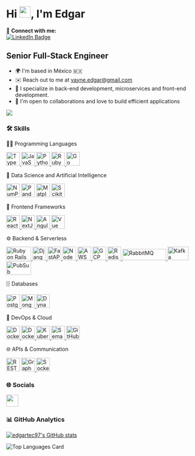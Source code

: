# Hi  <img src="https://raw.githubusercontent.com/MartinHeinz/MartinHeinz/master/wave.gif" width="30px">, I'm Edgar

🔗 **Connect with me:**  
[![LinkedIn Badge](https://img.shields.io/badge/LinkedIn-Edgar_Castillo-blue?style=flat&logo=linkedin&logoColor=white)](https://www.linkedin.com/in/edgar-castillo-vega-892793175/)

**Senior Full-Stack Engineer**
---------------------------

* 🌍  I'm based in México 🇲🇽
* ✉️  Reach out to me at [vayne.edgar@gmail.com](mailto:vayne.edgar@gmail.com)
* 🧠  I specialize in back-end development, microservices and front-end development.
* 🤝  I'm open to collaborations and love to build efficient applications

<a href="https://www.github.com/edgartec97" target="_blank" rel="noreferrer"><img src="https://img.shields.io/github/followers/edgartec97?logo=github&style=for-the-badge&color=0891b2&labelColor=1c1917" /></a>

### 🛠️ Skills
👩‍💻 Programming Languages
<p align="left"> <a href="https://www.typescriptlang.org/" target="_blank" rel="noreferrer"> <img src="https://raw.githubusercontent.com/danielcranney/readme-generator/main/public/icons/skills/typescript-colored.svg" width="36" height="36" alt="TypeScript" /> </a> <a href="https://developer.mozilla.org/en-US/docs/Web/JavaScript" target="_blank" rel="noreferrer"> <img src="https://raw.githubusercontent.com/danielcranney/readme-generator/main/public/icons/skills/javascript-colored.svg" width="36" height="36" alt="JavaScript" /> </a> <a href="https://www.python.org/" target="_blank" rel="noreferrer"> <img src="https://raw.githubusercontent.com/danielcranney/readme-generator/main/public/icons/skills/python-colored.svg" width="36" height="36" alt="Python" /> </a> <a href="https://www.ruby-lang.org/en/" target="_blank" rel="noreferrer"> <img src="https://raw.githubusercontent.com/danielcranney/readme-generator/main/public/icons/skills/ruby-colored.svg" width="36" height="36" alt="Ruby" /> </a> 
<a href="https://golang.org/" target="_blank" rel="noreferrer"> <img src="https://raw.githubusercontent.com/danielcranney/readme-generator/main/public/icons/skills/go-colored.svg" width="36" height="36" alt="Go" /> </a>
</p>
🧠 Data Science and Artificial Intelligence
<p align="left"> <a href="https://numpy.org/" target="_blank" rel="noreferrer"><img src="https://cdn.jsdelivr.net/gh/devicons/devicon/icons/numpy/numpy-original.svg" width="36" height="36" alt="NumPy" /></a> <a href="https://pandas.pydata.org/" target="_blank" rel="noreferrer"><img src="https://cdn.jsdelivr.net/gh/devicons/devicon/icons/pandas/pandas-original.svg" width="36" height="36" alt="Pandas" /></a> <a href="https://matplotlib.org/" target="_blank" rel="noreferrer"><img src="https://matplotlib.org/_static/images/logo2.svg" width="36" height="36" alt="Matplotlib" /></a> <a href="https://scikit-learn.org/" target="_blank" rel="noreferrer"><img src="https://upload.wikimedia.org/wikipedia/commons/0/05/Scikit_learn_logo_small.svg" width="36" height="36" alt="Scikit-Learn" /></a> <!-- Perceptron, IA, Data Scientist se consideran parte conceptual --> </p>
🧩 Frontend Frameworks
<p align="left"> <a href="https://reactjs.org/" target="_blank" rel="noreferrer"> <img src="https://raw.githubusercontent.com/danielcranney/readme-generator/main/public/icons/skills/react-colored.svg" width="36" height="36" alt="React" /> </a> <a href="https://nextjs.org/" target="_blank" rel="noreferrer"> <img src="https://cdn.jsdelivr.net/gh/devicons/devicon/icons/nextjs/nextjs-original.svg" width="36" height="36" alt="NextJS" /> </a> <a href="https://angular.io/" target="_blank" rel="noreferrer"> <img src="https://cdn.jsdelivr.net/gh/devicons/devicon/icons/angularjs/angularjs-original.svg" width="36" height="36" alt="Angular" /> </a> <a href="https://vuejs.org/" target="_blank" rel="noreferrer"> <img src="https://cdn.jsdelivr.net/gh/devicons/devicon/icons/vuejs/vuejs-original.svg" width="36" height="36" alt="Vue" /> </a> </p>
⚙️ Backend & Serverless
<p align="left"> <!-- Ruby on Rails --> <a href="https://rubyonrails.org/" target="_blank" rel="noreferrer"> <img src="https://upload.wikimedia.org/wikipedia/commons/thumb/6/62/Ruby_On_Rails_Logo.svg/2560px-Ruby_On_Rails_Logo.svg.png" width="66" height="36" alt="Ruby on Rails" /> </a> <!-- Django --> <a href="https://www.djangoproject.com/" target="_blank" rel="noreferrer"> <img src="https://raw.githubusercontent.com/danielcranney/readme-generator/main/public/icons/skills/django-colored.svg" width="36" height="36" alt="Django" /> </a> <!-- FastAPI --> <a href="https://fastapi.tiangolo.com/" target="_blank" rel="noreferrer"> <img src="https://raw.githubusercontent.com/danielcranney/readme-generator/main/public/icons/skills/fastapi-colored.svg" width="36" height="36" alt="FastAPI" /> </a>
<a href="https://nodejs.org/en/" target="_blank" rel="noreferrer"> <img src="https://raw.githubusercontent.com/danielcranney/readme-generator/main/public/icons/skills/nodejs-colored.svg" width="36" height="36" alt="NodeJS" /> </a> <a href="https://aws.amazon.com/lambda/" target="_blank" rel="noreferrer"> <img src="https://static-00.iconduck.com/assets.00/aws-lambda-icon-423x512-tfxr9wfa.png" width="36" height="36" alt="AWS Lambda" /> </a> <a href="https://cloud.google.com/" target="_blank" rel="noreferrer"> <img src="https://cdn.jsdelivr.net/gh/devicons/devicon/icons/googlecloud/googlecloud-original.svg" width="36" height="36" alt="GCP" /> </a> <a href="https://redis.io/" target="_blank" rel="noreferrer"> <img src="https://cdn.jsdelivr.net/gh/devicons/devicon/icons/redis/redis-original.svg" width="36" height="36" alt="Redis" /> </a> <a href="https://www.rabbitmq.com/" target="_blank" rel="noreferrer"> <img src="https://upload.wikimedia.org/wikipedia/commons/7/71/RabbitMQ_logo.svg" width="116" height="30" alt="RabbitMQ" /> </a> <a href="https://kafka.apache.org/" target="_blank" rel="noreferrer"> <img src="https://upload.wikimedia.org/wikipedia/commons/thumb/5/53/Apache_kafka_wordtype.svg/2560px-Apache_kafka_wordtype.svg.png" width="56" height="36" alt="Kafka" /> </a> <a href="https://cloud.google.com/pubsub" target="_blank" rel="noreferrer"> <img src="https://cloud.google.com/_static/cloud/images/social-icon-google-cloud-1200-630.png" width="66" height="36" alt="PubSub" /> </a> </p>
🗄️ Databases
<p align="left"> <a href="https://www.postgresql.org/" target="_blank" rel="noreferrer"> <img src="https://cdn.jsdelivr.net/gh/devicons/devicon/icons/postgresql/postgresql-original.svg" width="36" height="36" alt="PostgreSQL" /> </a> <a href="https://www.mongodb.com/" target="_blank" rel="noreferrer"> <img src="https://cdn.jsdelivr.net/gh/devicons/devicon/icons/mongodb/mongodb-original.svg" width="36" height="36" alt="MongoDB" /> </a> <a href="https://aws.amazon.com/dynamodb/" target="_blank" rel="noreferrer"> <img src="https://static-00.iconduck.com/assets.00/aws-dynamodb-icon-227x256-8rljy0a9.png" width="36" height="36" alt="DynamoDB" /> </a> </p>
🐳 DevOps & Cloud
<p align="left"> <a href="https://www.docker.com/" target="_blank" rel="noreferrer"> <img src="https://cdn.jsdelivr.net/gh/devicons/devicon/icons/docker/docker-original.svg" width="36" height="36" alt="Docker" /> </a> <a href="https://docs.docker.com/compose/" target="_blank" rel="noreferrer"> <img src="https://www.docker.com/wp-content/uploads/2022/03/vertical-logo-monochromatic.png" width="36" height="36" alt="Docker Compose" /> </a> <a href="https://kubernetes.io/" target="_blank" rel="noreferrer"> <img src="https://cdn.jsdelivr.net/gh/devicons/devicon/icons/kubernetes/kubernetes-plain.svg" width="36" height="36" alt="Kubernetes" /> </a> <a href="https://semaphoreci.com/" target="_blank" rel="noreferrer"> <img src="https://avatars.githubusercontent.com/u/9517918?s=200&v=4" width="36" height="36" alt="Semaphore" /> </a> <a href="https://github.com/features/actions" target="_blank" rel="noreferrer"> <img src="https://avatars.githubusercontent.com/u/44036562?s=200&v=4" width="36" height="36" alt="GitHub Actions" /> </a> </p>
🌐 APIs & Communication
<p align="left"> <a href="https://restfulapi.net/" target="_blank" rel="noreferrer"><img src="https://img.icons8.com/ios-filled/50/000000/api.png" width="36" height="36" alt="REST API" /></a> <a href="https://graphql.org/" target="_blank" rel="noreferrer"> <img src="https://cdn.jsdelivr.net/gh/devicons/devicon/icons/graphql/graphql-plain.svg" width="36" height="36" alt="GraphQL" /> </a> <a href="https://socket.io/" target="_blank" rel="noreferrer"> <img src="https://upload.wikimedia.org/wikipedia/commons/9/96/Socket-io.svg" width="36" height="36" alt="Socket.IO" /> </a> </p>

### 🌐 Socials

<p align="left">
<a href="https://www.linkedin.com/in/edgar-castillo-vega-892793175/" target="_blank" rel="noreferrer"><img src="https://raw.githubusercontent.com/danielcranney/readme-generator/main/public/icons/socials/linkedin.svg" width="32" height="32" /></a>
</p>

### 📊 GitHub Analytics

<a href="http://www.github.com/edgartec97"><img src="https://github-readme-stats.vercel.app/api?username=edgartec97&show_icons=true&hide=prs,issues,contribs&count_private=true&title_color=0891b2&text_color=ffffff&icon_color=0891b2&bg_color=1c1917&hide_border=true&show_icons=true" alt="edgartec97's GitHub stats" /></a>

![Top Languages Card](https://github-readme-stats.vercel.app/api/top-langs/?username=edgartec97&theme=nord&layout=compact)
<!--[![Visits Badge](https://badges.pufler.dev/visits/edgartec97/edgartec97)](https://badges.pufler.dev)--¡>
